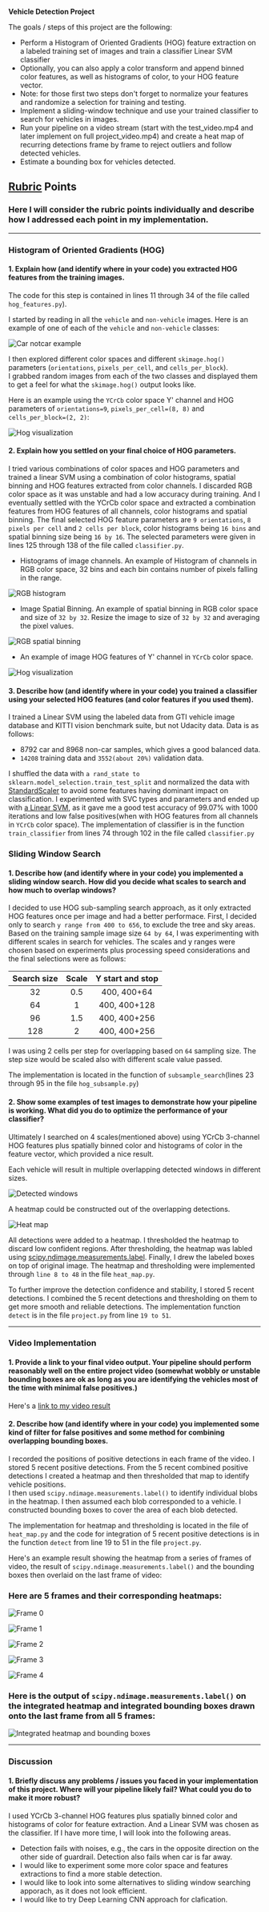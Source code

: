 **Vehicle Detection Project**

The goals / steps of this project are the following:

* Perform a Histogram of Oriented Gradients (HOG) feature extraction on a labeled training set of images and train a classifier Linear SVM classifier
* Optionally, you can also apply a color transform and append binned color features, as well as histograms of color, to your HOG feature vector. 
* Note: for those first two steps don't forget to normalize your features and randomize a selection for training and testing.
* Implement a sliding-window technique and use your trained classifier to search for vehicles in images.
* Run your pipeline on a video stream (start with the test_video.mp4 and later implement on full project_video.mp4) and create a heat map of recurring detections frame by frame to reject outliers and follow detected vehicles.
* Estimate a bounding box for vehicles detected.

## [Rubric](https://review.udacity.com/#!/rubrics/513/view) Points
### Here I will consider the rubric points individually and describe how I addressed each point in my implementation.  

---

### Histogram of Oriented Gradients (HOG)

#### 1. Explain how (and identify where in your code) you extracted HOG features from the training images.

The code for this step is contained in lines 11 through 34 of the file called `hog_features.py`).  

I started by reading in all the `vehicle` and `non-vehicle` images.  Here is an example of one of each of the `vehicle` and `non-vehicle` classes:

![Car notcar example](output_images/car_notcar.png)

I then explored different color spaces and different `skimage.hog()` parameters (`orientations`, `pixels_per_cell`, and `cells_per_block`).  
I grabbed random images from each of the two classes and displayed them to get a feel for what the `skimage.hog()` output looks like.

Here is an example using the `YCrCb` color space Y' channel and HOG parameters of `orientations=9`, `pixels_per_cell=(8, 8)` and `cells_per_block=(2, 2)`:

![Hog visualization](output_images/hog_visualization.png)


#### 2. Explain how you settled on your final choice of HOG parameters.

I tried various combinations of color spaces and HOG parameters and 
trained a linear SVM using a combination of color histograms, spatial binning and HOG features extracted from color channels.
I discarded RGB color space as it was unstable and had a low accuracy during training. And I eventually settled with the YCrCb color space 
and extracted a combination features from HOG features of all channels, color histograms and spatial binning. 
The final selected HOG feature parameters are `9 orientations`, `8 pixels per cell` and `2 cells per block`, 
color histograms being `16 bins` and spatial binning size being `16 by 16`.
The selected parameters were given in lines 125 through 138 of the file called `classifier.py`.

* Histograms of image channels. An example of Histogram of channels in RGB color space, 32 bins and each bin contains number of pixels falling in the range.

![RGB histogram](output_images/color_histograms.png)

* Image Spatial Binning. An example of spatial binning in RGB color space and size of `32 by 32`. Resize the image to size of `32 by 32` and averaging the pixel values.

![RGB spatial binning](output_images/spatial_binning.png)

* An example of image HOG features of Y' channel in `YCrCb` color space.

![Hog visualization](output_images/hog_visualization.png)


#### 3. Describe how (and identify where in your code) you trained a classifier using your selected HOG features (and color features if you used them).

I trained a Linear SVM using the labeled data from GTI vehicle image database and KITTI vision benchmark suite, but not Udacity data. Data is as follows:
* 8792 car and 8968 non-car samples, which gives a good balanced data.
* `14208` training data and `3552(about 20%)` validation data. 

I shuffled the data with `a rand_state to sklearn.model_selection.train_test_split` and normalized the data with [StandardScaler](http://scikit-learn.org/stable/modules/generated/sklearn.preprocessing.StandardScaler.html) 
to avoid some features having dominant impact on classification.
I experimented with SVC types and parameters and ended up with [a Linear SVM](http://scikit-learn.org/stable/modules/generated/sklearn.svm.LinearSVC.html), 
as it gave me a good test accuracy of 99.07% with 1000 iterations and low false positives(when with HOG features from all channels in `YCrCb` color space).
The implementation of classifier is in the function `train_classifier` from lines 74 through 102 in the file called `classifier.py`

### Sliding Window Search

#### 1. Describe how (and identify where in your code) you implemented a sliding window search.  How did you decide what scales to search and how much to overlap windows?

I decided to use HOG sub-sampling search approach, as it only extracted HOG features once per image and had a better performace.
First, I decided only to search `y range from 400 to 656`, to exclude the tree and sky areas.
Based on the training sample image size `64 by 64`, I was experimenting with different scales in search for vehicles.
The scales and y ranges were chosen based on experiments plus processing speed considerations and the final selections were as follows:

| Search size | Scale | Y start and stop | 
|:-----------:|:-----:| :---------------:| 
|     32      | 0.5   |   400, 400+64    | 
|     64      | 1     |   400, 400+128   |
|     96      | 1.5   |   400, 400+256   |
|     128     | 2     |   400, 400+256   |

I was using 2 cells per step for overlapping based on `64` sampling size. The step size would be scaled also with different scale value passed.

The implementation is located in the function of `subsample_search`(lines 23 through 95 in the file `hog_subsample.py`)

#### 2. Show some examples of test images to demonstrate how your pipeline is working.  What did you do to optimize the performance of your classifier?

Ultimately I searched on 4 scales(mentioned above) using YCrCb 3-channel HOG features plus spatially binned color and histograms of color in the feature vector, which provided a nice result.  

Each vehicle will result in multiple overlapping detected windows in different sizes.

![Detected windows](output_images/detected_windows.png)

A heatmap could be constructed out of the overlapping detections.

![Heat map](output_images/heatmap.png)

All detections were added to a heatmap. I thresholded the heatmap to discard low confident regions. After thresholding, the heatmap was labled using 
[scipy.ndimage.measurements.label](https://docs.scipy.org/doc/scipy-0.16.0/reference/generated/scipy.ndimage.measurements.label.html). 
Finally, I drew the labeled boxes on top of original image. The heatmap and thresholding were implemented through `line 8 to 48` in the file `heat_map.py`.

To further improve the detection confidence and stability, I stored 5 recent detections. 
I combined the 5 recent detections and thresholding on them to get more smooth and reliable detections. 
The implementation function `detect` is in the file `project.py` from line `19 to 51`.

---

### Video Implementation

#### 1. Provide a link to your final video output.  Your pipeline should perform reasonably well on the entire project video (somewhat wobbly or unstable bounding boxes are ok as long as you are identifying the vehicles most of the time with minimal false positives.)
Here's a [link to my video result](project_video_processed.mp4)


#### 2. Describe how (and identify where in your code) you implemented some kind of filter for false positives and some method for combining overlapping bounding boxes.

I recorded the positions of positive detections in each frame of the video.  I stored 5 recent positive detections.
From the 5 recent combined positive detections I created a heatmap and then thresholded that map to identify vehicle positions.  
I then used `scipy.ndimage.measurements.label()` to identify individual blobs in the heatmap. I then assumed each blob corresponded to a vehicle. 
I constructed bounding boxes to cover the area of each blob detected.  

The implementation for heatmap and thresholding is located in the file of `heat_map.py` and 
the code for integration of 5 recent positive detections is in the function `detect` from line 19 to 51 in the file `project.py`.

Here's an example result showing the heatmap from a series of frames of video, the result of `scipy.ndimage.measurements.label()` and the bounding boxes then overlaid on the last frame of video:

### Here are 5 frames and their corresponding heatmaps:

![Frame 0](output_images/frame0.png)

![Frame 1](output_images/frame1.png)

![Frame 2](output_images/frame2.png)

![Frame 3](output_images/frame3.png)

![Frame 4](output_images/frame4.png)

### Here is the output of `scipy.ndimage.measurements.label()` on the integrated heatmap and integrated bounding boxes drawn onto the last frame from all 5 frames:

![Integrated heatmap and bounding boxes](output_images/integrated_heatmap_bounding_boxes.png)

---

### Discussion

#### 1. Briefly discuss any problems / issues you faced in your implementation of this project.  Where will your pipeline likely fail?  What could you do to make it more robust?
I used YCrCb 3-channel HOG features plus spatially binned color and histograms of color for feature extraction. And a Linear SVM was chosen as the classifier. 
If I have more time, I will look into the following areas.

* Detection fails with noises, e.g., the cars in the opposite direction on the other side of guardrail. Detection also fails when car is far away.
* I would like to experiment some more color space and features extractions to find a more stable detection.
* I would like to look into some alternatives to sliding window searching apporach, as it does not look efficient.
* I would like to try Deep Learning CNN approach for clafication.

